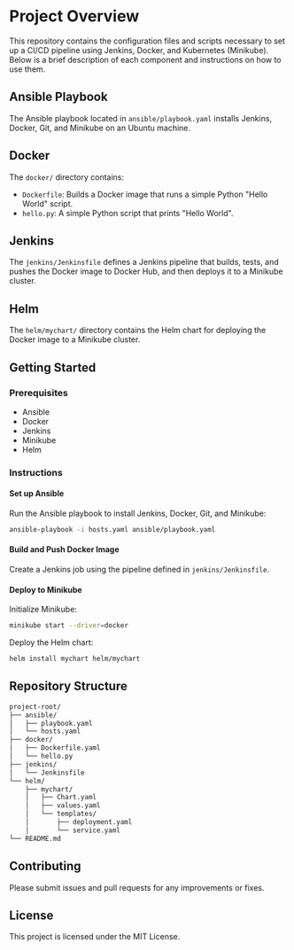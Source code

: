 
# Project Overview

This repository contains the configuration files and scripts necessary to set up a CI/CD pipeline using Jenkins, Docker, and Kubernetes (Minikube). Below is a brief description of each component and instructions on how to use them.

## Ansible Playbook

The Ansible playbook located in `ansible/playbook.yaml` installs Jenkins, Docker, Git, and Minikube on an Ubuntu machine.

## Docker

The `docker/` directory contains:

- `Dockerfile`: Builds a Docker image that runs a simple Python "Hello World" script.
- `hello.py`: A simple Python script that prints "Hello World".

## Jenkins

The `jenkins/Jenkinsfile` defines a Jenkins pipeline that builds, tests, and pushes the Docker image to Docker Hub, and then deploys it to a Minikube cluster.

## Helm

The `helm/mychart/` directory contains the Helm chart for deploying the Docker image to a Minikube cluster.

## Getting Started

### Prerequisites

- Ansible
- Docker
- Jenkins
- Minikube
- Helm

### Instructions

#### Set up Ansible

Run the Ansible playbook to install Jenkins, Docker, Git, and Minikube:

```bash
ansible-playbook -i hosts.yaml ansible/playbook.yaml
```

#### Build and Push Docker Image

Create a Jenkins job using the pipeline defined in `jenkins/Jenkinsfile`.

#### Deploy to Minikube

Initialize Minikube:

```bash
minikube start --driver=docker
```

Deploy the Helm chart:

```bash
helm install mychart helm/mychart
```

## Repository Structure

```markdown
project-root/
├── ansible/
│   ├── playbook.yaml
│   └── hosts.yaml
├── docker/
│   ├── Dockerfile.yaml
│   └── hello.py
├── jenkins/
│   └── Jenkinsfile
└── helm/
    ├── mychart/
    │   ├── Chart.yaml
    │   ├── values.yaml
    │   └── templates/
    │       ├── deployment.yaml
    │       └── service.yaml
└── README.md
```

## Contributing

Please submit issues and pull requests for any improvements or fixes.

## License

This project is licensed under the MIT License.
